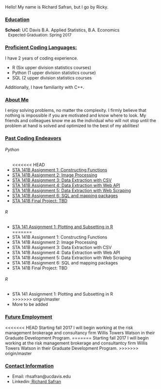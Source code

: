 Hello! My name is Richard Safran, but I go by Ricky.
<h3><b><u>Education</u></b></h3>
  <b>School:</b> UC Davis B.A. Applied Statistics, B.A. Economics<br>
  <span style="display:inline-block; width: 10;"></span><font size = '-1'>Expected Graduation: Spring 2017</font><br>
<h3><b><u>Proficient Coding Languages:</u></b></h3>
I have 2 years of coding experience.
  <ul>
    <li>R (Six upper division statistics courses)</li>
    <li>Python (1 upper division statistics course)</li>
    <li>SQL (2 upper division statistics courses</li>
  </ul>
Additionally, I have familiarity with C++.
  
<h3><b><u>About Me</u></b></h3>
I enjoy solving problems, no matter the complexity. I firmly believe that nothing is impossible if you are motivated and know where to look. My friends and colleagues know me as the individual who will not stop until the problem at hand is solved and optimized to the best of my abilities!

<h3><b><u>Past Coding Endeavors</u></b></h3>
<h6>Python</h6>
  <ul>
<<<<<<< HEAD
    <li> <a href="https://www.linkedin.com/in/richardsafran/"> STA 141B Assignment 1: Constructing Functions</a></li>
    <li> <a href="https://www.linkedin.com/in/richardsafran/"> STA 141B Assignment 2: Image Processing</a></li>
    <li> <a href="https://www.linkedin.com/in/richardsafran/"> STA 141B Assignment 3: Data Extraction with CSV</a></li>
    <li> <a href="https://www.linkedin.com/in/richardsafran/"> STA 141B Assignment 4: Data Extraction with Web API</a></li>
    <li> <a href="https://www.linkedin.com/in/richardsafran/"> STA 141B Assignment 5: Data Extraction with Web Scraping</a></li>
    <li> <a href="https://www.linkedin.com/in/richardsafran/"> STA 141B Assignment 6: SQL and mapping packages</a></li>
    <li> <a href="https://www.linkedin.com/in/richardsafran/"> STA 141B Final Project: TBD</a></li>
  </ul>
<h6>R</h6>
  <ul>
    <li> <a href="https://www.linkedin.com/in/richardsafran/"> STA 141 Assignment 1: Plotting and Subsetting in R</a></li>
=======
    <li> STA 141B Assignment 1: Constructing Functions</li>
    <li> STA 141B Assignment 2: Image Processing</li>
    <li> STA 141B Assignment 3: Data Extraction with CSV</li>
    <li> STA 141B Assignment 4: Data Extraction with Web API</li>
    <li> STA 141B Assignment 5: Data Extraction with Web Scraping</li>
    <li> STA 141B Assignment 6: SQL and mapping packages</li>
    <li> STA 141B Final Project: TBD</li>
  </ul>
<h6>R</h6>
  <ul>
    <li> STA 141 Assignment 1: Plotting and Subsetting in R</li>
>>>>>>> origin/master
    <li> More to be added</li>
  </ul>

<h3><b><u>Future Employment</u></b></h3>
<<<<<<< HEAD
Starting fall 2017 I will begin working at the risk management brokerage and consultancy firm Willis Towers Watson in their Graduate Development Program.
=======
Starting fall 2017 I will begin working at the risk management brokerage and consultantcy firm Willis Towers Watson in their Graduate Development Program.
>>>>>>> origin/master

<h3><b><u>Contact Information</u></b></h3>
   <ul>
      <li>Email: <div style="display: inline">rhsafran@ucdavis.edu</div></li>
      <li>Linkedin:<div style="display: inline"><a href="https://www.linkedin.com/in/richardsafran/"> Richard Safran</a></div></li>
   </ul>
